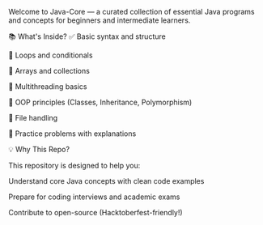 Welcome to Java-Core — a curated collection of essential Java programs and concepts for beginners and intermediate learners.

📚 What's Inside?
✅ Basic syntax and structure

🔁 Loops and conditionals

🧮 Arrays and collections

🧵 Multithreading basics

🧪 OOP principles (Classes, Inheritance, Polymorphism)

📂 File handling

🧠 Practice problems with explanations

💡 Why This Repo?

This repository is designed to help you:

Understand core Java concepts with clean code examples

Prepare for coding interviews and academic exams

Contribute to open-source (Hacktoberfest-friendly!)
